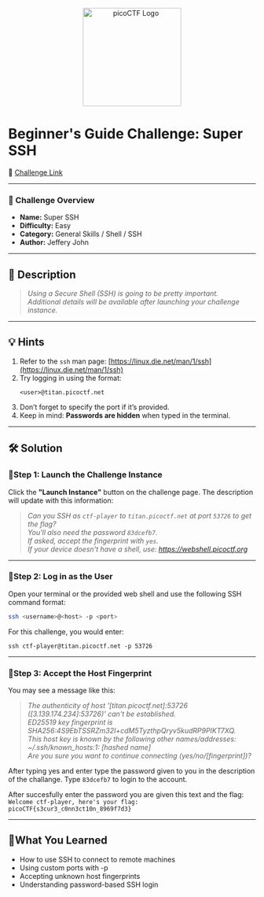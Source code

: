 <p align="center">
  <img src="https://play.picoctf.org/api/media/picoCTF_p_logo_4c_3_NoYG1qU_3zBp50s.png" alt="picoCTF Logo" width="200"/>
</p>

# Beginner's Guide Challenge: Super SSH 

🔗 [Challenge Link](https://play.picoctf.org/playlists/18?m=146)

---

### 📌 Challenge Overview

- **Name:** Super SSH  
- **Difficulty:** Easy  
- **Category:** General Skills / Shell / SSH   
- **Author:** Jeffery John

---

## 📝 Description
> *Using a Secure Shell (SSH) is going to be pretty important.  
Additional details will be available after launching your challenge instance.*

---

## 💡 Hints

1. Refer to the `ssh` man page: [https://linux.die.net/man/1/ssh](https://linux.die.net/man/1/ssh)
2. Try logging in using the format:
    ```
    <user>@titan.picoctf.net
    ```
3. Don’t forget to specify the port if it’s provided.
4. Keep in mind: **Passwords are hidden** when typed in the terminal.

---

## 🛠️ Solution

### 🔹Step 1: Launch the Challenge Instance
Click the **"Launch Instance"** button on the challenge page. The description will update with this information:

> *Can you SSH as `ctf-player` to `titan.picoctf.net` at port `53726` to get the flag?  
You'll also need the password `83dcefb7`.  
If asked, accept the fingerprint with `yes`.  
If your device doesn't have a shell, use: https://webshell.picoctf.org*

---

### 🔹Step 2: Log in as the User

Open your terminal or the provided web shell and use the following SSH command format:

```bash
ssh <username>@<host> -p <port>
```
For this challenge, you would enter:
```
ssh ctf-player@titan.picoctf.net -p 53726
```

---

### 🔹Step 3: Accept the Host Fingerprint
You may see a message like this:

> *The authenticity of host '[titan.picoctf.net]:53726 ([3.139.174.234]:53726)' can't be established. <br>
ED25519 key fingerprint is SHA256:4S9EbTSSRZm32I+cdM5TyzthpQryv5kudRP9PIKT7XQ. <br>
This host key is known by the following other names/addresses: <br>
    ~/.ssh/known_hosts:1: [hashed name] <br>
Are you sure you want to continue connecting (yes/no/[fingerprint])?*


After typing yes and enter type the password given to you in the description of the challange. 
Type ```83dcefb7``` to login to the account.

After succesfully enter the password you are given this text and the flag: <br>
``` Welcome ctf-player, here's your flag: picoCTF{s3cur3_c0nn3ct10n_8969f7d3} ```

---

## 🧠What You Learned
* How to use SSH to connect to remote machines
* Using custom ports with -p
* Accepting unknown host fingerprints
* Understanding password-based SSH login


